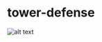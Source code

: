 # tower-defense

![alt text](https://github.com/deepakm14035/tower-defense/images/img1.PNG?raw=true)

